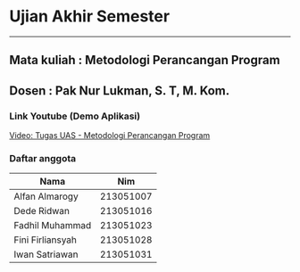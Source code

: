 # Ujian Akhir Semester
***
## Mata kuliah : Metodologi Perancangan Program
## Dosen       : Pak Nur Lukman, S. T, M. Kom.

### Link Youtube (Demo Aplikasi)
[Video: Tugas UAS - Metodologi Perancangan Program](https://youtu.be/HXscorfwsNg)

### Daftar anggota
|Nama|Nim|
|----|---|
|Alfan Almarogy|213051007|
|Dede Ridwan|213051016|
|Fadhil Muhammad|213051023|
|Fini Firliansyah|213051028|
|Iwan Satriawan|213051031|

